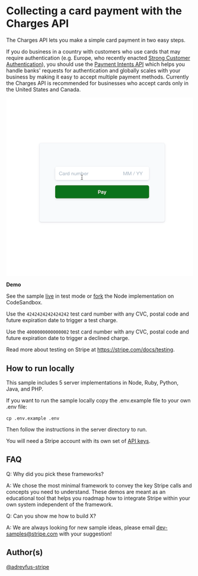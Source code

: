 # Collecting a card payment with the Charges API

The Charges API lets you make a simple card payment in two easy steps.

If you do business in a country with customers who use cards that may require authentication (e.g. Europe, who recently enacted [Strong Customer Authentication](https://stripe.com/docs/strong-customer-authentication/doineed)), you should use the [Payment Intents API](https://github.com/stripe-samples/web-elements-card-payment) which helps you handle banks' requests for authentication and globally scales with your business by making it easy to accept multiple payment methods.
Currently the Charges API is recommended for businesses who accept cards only in the United States and Canada.

<img src="./charge-api.gif" alt="A gif of a card payment form accepting a payment" align="center">

**Demo**

See the sample [live](https://1mtjh.sse.codesandbox.io/) in test mode or [fork](https://codesandbox.io/s/stripe-sample-web-card-payment-1mtjh) the Node implementation on CodeSandbox.

Use the `4242424242424242` test card number with any CVC, postal code and future expiration date to trigger a test charge.

Use the `4000000000000002` test card number with any CVC, postal code and future expiration date to trigger a declined charge.

Read more about testing on Stripe at https://stripe.com/docs/testing.


## How to run locally
This sample includes 5 server implementations in Node, Ruby, Python, Java, and PHP. 

If you want to run the sample locally copy the .env.example file to your own .env file: 

```
cp .env.example .env
```

Then follow the instructions in the server directory to run.

You will need a Stripe account with its own set of [API keys](https://stripe.com/docs/development#api-keys).


## FAQ
Q: Why did you pick these frameworks?

A: We chose the most minimal framework to convey the key Stripe calls and concepts you need to understand. These demos are meant as an educational tool that helps you roadmap how to integrate Stripe within your own system independent of the framework.

Q: Can you show me how to build X?

A: We are always looking for new sample ideas, please email dev-samples@stripe.com with your suggestion!

## Author(s)
[@adreyfus-stripe](https://twitter.com/adrind)
